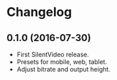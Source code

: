 # Changelog

## 0.1.0 (2016-07-30)

* First SilentVideo release.
* Presets for mobile, web, tablet.
* Adjust bitrate and output height.